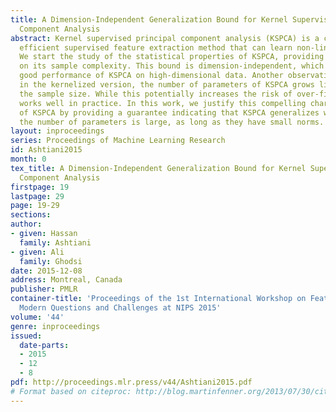 ```yaml
---
title: A Dimension-Independent Generalization Bound for Kernel Supervised Principal
  Component Analysis
abstract: Kernel supervised principal component analysis (KSPCA) is a computationally
  efficient supervised feature extraction method that can learn non-linear transformations.
  We start the study of the statistical properties of KSPCA, providing the first bound
  on its sample complexity. This bound is dimension-independent, which justifies the
  good performance of KSPCA on high-dimensional data. Another observation is that
  in the kernelized version, the number of parameters of KSPCA grows linearly with
  the sample size. While this potentially increases the risk of over-fitting, KSPCA
  works well in practice. In this work, we justify this compelling characteristic
  of KSPCA by providing a guarantee indicating that KSPCA generalizes well even when
  the number of parameters is large, as long as they have small norms.
layout: inproceedings
series: Proceedings of Machine Learning Research
id: Ashtiani2015
month: 0
tex_title: A Dimension-Independent Generalization Bound for Kernel Supervised Principal
  Component Analysis
firstpage: 19
lastpage: 29
page: 19-29
sections: 
author:
- given: Hassan
  family: Ashtiani
- given: Ali
  family: Ghodsi
date: 2015-12-08
address: Montreal, Canada
publisher: PMLR
container-title: 'Proceedings of the 1st International Workshop on Feature Extraction:
  Modern Questions and Challenges at NIPS 2015'
volume: '44'
genre: inproceedings
issued:
  date-parts:
  - 2015
  - 12
  - 8
pdf: http://proceedings.mlr.press/v44/Ashtiani2015.pdf
# Format based on citeproc: http://blog.martinfenner.org/2013/07/30/citeproc-yaml-for-bibliographies/
---
```

